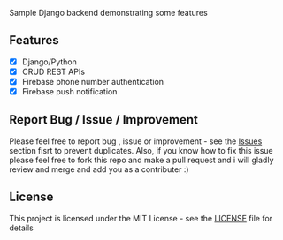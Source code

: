 Sample Django backend demonstrating some features

## Features

- [x] Django/Python
- [x] CRUD REST APIs
- [x] Firebase phone number authentication
- [x] Firebase push notification

## Report Bug / Issue / Improvement

Please feel free to report bug , issue or improvement - see the [Issues](https://github.com/kerolloskromer/Ostaz/issues) section fisrt to prevent duplicates.
Also, if you know how to fix this issue please feel free to fork this repo and make a pull request and i will gladly review and merge and add you as a contributer :)

## License

This project is licensed under the MIT License - see the [LICENSE](LICENSE) file for details

